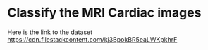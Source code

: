 # Classify the MRI Cardiac images

Here is the link to the dataset https://cdn.filestackcontent.com/kj3BpokBR5eaLWKpkhrF
